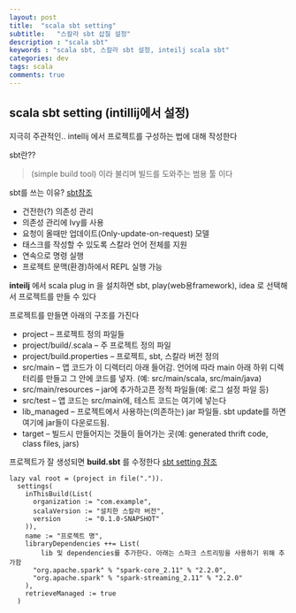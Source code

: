 ```yaml
---
layout: post
title:  "scala sbt setting"
subtitle:   "스칼라 sbt 삽질 설정"
description : "scala sbt"
keywords : "scala sbt, 스칼라 sbt 설정, inteilj scala sbt"
categories: dev
tags: scala
comments: true
---
```



## scala sbt setting (intillij에서 설정)

지극히 주관적인.. intellij 에서 프로젝트를 구성하는 법에 대해 작성한다

sbt란??
>(simple build tool) 이라 불리며 빌드를 도와주는 범용 툴 이다

sbt를 쓰는 이유?
[sbt참조](https://twitter.github.io/scala_school/ko/sbt.html)
* 건전한(?) 의존성 관리
 * 의존성 관리에 Ivy를 사용
 * 요청이 올때만 업데이트(Only-update-on-request) 모델
* 태스크를 작성할 수 있도록 스칼라 언어 전체를 지원
* 연속으로 명령 실행
* 프로젝트 문맥(환경)하에서 REPL 실행 가능



**inteilj** 에서 scala plug in 을 설치하면 sbt, play(web용framework), idea 로 선택해서 프로젝트를 만들 수 있다

프로젝트를 만들면 아래의 구조를 가진다

* project – 프로젝트 정의 파일들
 * project/build/.scala – 주 프로젝트 정의 파일
 * project/build.properties – 프로젝트, sbt, 스칼라 버전 정의
* src/main – 앱 코드가 이 디렉터리 아래 들어감. 언어에 따라 main 아래 하위 디렉터리를 만들고 그 안에 코드를 넣자. (예: src/main/scala, src/main/java)
* src/main/resources – jar에 추가하고픈 정적 파일들(예: 로그 설정 파일 등)
* src/test – 앱 코드는 src/main에, 테스트 코드는 여기에 넣는다
* lib_managed – 프로젝트에서 사용하는(의존하는) jar 파일들. sbt update를 하면 여기에 jar들이 다운로드됨.
* target – 빌드시 만들어지는 것들이 들어가는 곳(예: generated thrift code, class files, jars)


프로젝트가 잘 생성되면 **build.sbt** 를 수정한다
[sbt setting 참조](https://www.scala-sbt.org/1.0/docs/Basic-Def-Examples.html)

```
lazy val root = (project in file(".")).
  settings(
    inThisBuild(List(
      organization := "com.example",
      scalaVersion := "설치한 스칼라 버전",
      version      := "0.1.0-SNAPSHOT"
    )),
    name := "프로젝트 명",
    libraryDependencies ++= List(
    	lib 및 dependencies를 추가한다. 아래는 스파크 스트리밍을 사용하기 위해 추가함
      "org.apache.spark" % "spark-core_2.11" % "2.2.0",
      "org.apache.spark" % "spark-streaming_2.11" % "2.2.0"
    ),
    retrieveManaged := true
  )
```
